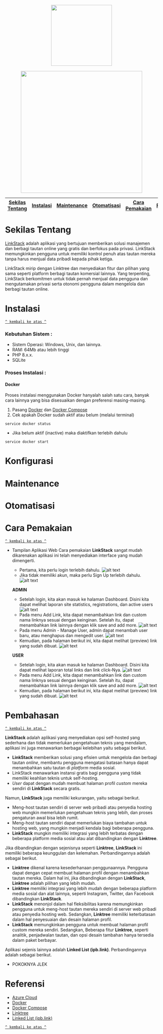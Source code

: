 <p align="center">
  <img width="200px" src="https://raw.githubusercontent.com/LinkStackOrg/branding/main/logo/svg/logo_animated.svg"><br>
  <br>
  <picture>
    <source media="(prefers-color-scheme: dark)" width="400px" srcset="https://raw.githubusercontent.com/LinkStackOrg/branding/main/logo/png/wordmark_light.png">
    <img width="400px" src="https://raw.githubusercontent.com/LinkStackOrg/branding/main/logo/png/wordmark_dark.png">
  </picture>
</p>

[Sekilas Tentang](#sekilas-tentang) | [Instalasi](#instalasi) | [Maintenance](#maintenance) | [Otomatisasi](#otomatisasi) | [Cara Pemakaian](#cara-pemakaian) | [Pembahasan](#pembahasan) | [Referensi](#referensi)
:---:|:---:|:---:|:---:|:---:|:---:|:---:

# Sekilas Tentang
[LinkStack](https://github.com/LinkStackOrg/LinkStack) adalah aplikasi yang bertujuan memberikan solusi manajemen dan berbagi tautan online yang gratis dan berfokus pada privasi. LinkStack memungkinkan pengguna untuk memiliki kontrol penuh atas tautan mereka tanpa harus menjual data pribadi kepada pihak ketiga.

LinkStack mirip dengan Linktree dan menyediakan fitur dan pilihan yang sama seperti platform berbagi tautan komersial lainnya. Yang terpenting, LinkStack berkomitmen untuk tidak pernah menjual data pengguna dan mengutamakan privasi serta otonomi pengguna dalam mengelola dan berbagi tautan online.

# Instalasi
[`^ kembali ke atas ^`](#)

### Kebutuhan Sistem :
- Sistem Operasi: Windows, Unix, dan lainnya.
- RAM: 64Mb atau lebih tinggi
- PHP 8.x.x.
- SQLite

### Proses Instalasi :
#### Docker
Proses instalasi menggunakan Docker hanyalah salah satu cara, banyak cara lainnya yang bisa disesuaikan dengan preferensi masing-masing.

1. Pasang [Docker](https://www.docker.com/) dan [Docker Compose](https://docs.docker.com/compose/)
2. Cek apakah Docker sudah aktif atau belum (melalui terminal)
```
service docker status
```
- Jika belum aktif (inactive) maka diaktifkan terlebih dahulu
```
service docker start
```

# Konfigurasi

# Maintenance

# Otomatisasi

# Cara Pemakaian
[`^ kembali ke atas ^`](#)
- Tampilan Aplikasi Web
  Cara pemakaian **LinkStack** sangat mudah dikarenakan aplikasi ini telah menyediakan interface yang mudah dimengerti.
  - Pertama, kita perlu login terlebih dahulu.
    ![alt text](https://github.com/Abrumz/LinkStack/blob/main/folder/Screenshot%202023-10-01%20165456.png)
  - Jika tidak memiliki akun, maka perlu Sign Up terlebih dahulu.
    ![alt text](https://github.com/Abrumz/LinkStack/blob/main/folder/Screenshot%202023-10-01%20165624.png)
  
  **ADMIN**
  - Setelah login, kita akan masuk ke halaman Dashboard. Disini kita dapat melihat laporan site statistics, registrations, dan active users
    ![alt text](https://github.com/Abrumz/LinkStack/blob/main/folder/Screenshot%202023-10-01%20172344.png)
  - Pada menu Add Link, kita dapat menambahkan link dan custom nama linknya sesuai dengan keinginan. Setelah itu, dapat menambahkan link lainnya dengan klik save and add more.
    ![alt text](https://github.com/Abrumz/LinkStack/blob/main/folder/Screenshot%202023-10-01%20172509.png)
  - Pada menu Admin - Manage User, admin dapat menambah user baru, atau menghapus dan mengedit user.
    ![alt text](https://github.com/Abrumz/LinkStack/blob/main/folder/Screenshot%202023-10-01%20185939.png)
  - Kemudian, pada halaman berikut ini, kita dapat melihat (preview) link yang sudah dibuat.
    ![alt text](https://github.com/Abrumz/LinkStack/blob/main/folder/Screenshot%202023-10-01%20172701.png)

  **USER**
  - Setelah login, kita akan masuk ke halaman Dashboard. Disini kita dapat melihat laporan total links dan link click-Nya.
    ![alt text](https://github.com/Abrumz/LinkStack/blob/main/folder/Screenshot%202023-10-01%20175743.png)
  - Pada menu Add Link, kita dapat menambahkan link dan custom nama linknya sesuai dengan keinginan. Setelah itu, dapat menambahkan link lainnya dengan klik save and add more.
    ![alt text](https://github.com/Abrumz/LinkStack/blob/main/folder/Screenshot%202023-10-01%20175537.png)
  - Kemudian, pada halaman berikut ini, kita dapat melihat (preview) link yang sudah dibuat.
    ![alt text](https://github.com/Abrumz/LinkStack/blob/main/folder/Screenshot%202023-10-01%20175850.png)

# Pembahasan
[`^ kembali ke atas ^`](#)

**LinkStack** adalah aplikasi yang menyediakan opsi self-hosted yang sederhana dan tidak memerlukan pengetahuan teknis yang mendalam, aplikasi ini juga menawarkan berbagai kelebihan yaitu sebagai berikut.
- **LinkStack** memberikan solusi yang efisien untuk mengelola dan berbagi tautan _online_, membantu pengguna mengatasi batasan hanya dapat menambahkan satu tautan di _platform_ media sosial.
- LinkStack menawarkan instansi gratis bagi pengguna yang tidak memiliki keahlian teknis untuk self-hosting.
- _User_ dapat dengan mudah membuat halaman profil _custom_ mereka sendiri di **LinkStack** secara gratis.

Namun, **LinkStack** juga memiliki kekurangan, yaitu sebagai berikut.
- Meng-host tautan sendiri di server web pribadi atau penyedia hosting web mungkin memerlukan pengetahuan teknis yang lebih, dan proses pengaturan awal bisa lebih rumit.
- Meng-host tautan sendiri dapat memerlukan biaya tambahan untuk hosting web, yang mungkin menjadi kendala bagi beberapa pengguna.
- **LinkStack** mungkin memiliki integrasi yang lebih terbatas dengan beberapa platform media sosial atau alat dibandingkan dengan **Linktree**.

Jika dibandingkan dengan sejenisnya seperti **Linktree**, **LinkStack** ini memiliki beberapa keunggulan dan kelemahan. Perbandingannya adalah sebagai berikut.
- **Linktree** dikenal karena kesederhanaan penggunaannya. Pengguna dapat dengan cepat membuat halaman profil dengan menambahkan tautan mereka. Dalam hal ini, jika dibandingkan dengan **LinkStack**, **Linktree** adalah pilihan yang lebih mudah.
- **Linktree** memiliki integrasi yang lebih mudah dengan beberapa platform media sosial dan alat lainnya, seperti Instagram, Twitter, dan Facebook dibandingkan **LinkStack**.
- **LinkStack** menonjol dalam hal fleksibilitas karena memungkinkan pengguna untuk meng-host tautan mereka sendiri di server web pribadi atau penyedia hosting web. Sedangkan, **Linktree** memiliki keterbatasan dalam hal penyesuaian dan desain halaman profil.
- **LinkStack** memungkinkan pengguna untuk membuat halaman profil custom mereka sendiri. Sedangkan, Beberapa fitur **Linktree**, seperti analitik, penjadwalan tautan, dan opsi desain tambahan hanya tersedia dalam paket berbayar.

Aplikasi sejenis lainnya adalah **Linked List (ipb.link)**.  Perbandingannya adalah sebagai berikut.
- POKOKNYA JLEK

# Referensi
- [Azure Cloud](https://azure.microsoft.com/id-id/)
- [Docker](https://www.docker.com/)
- [Docker Compose](https://docs.docker.com/compose/)
- [Linktree](https://linktr.ee/)
- [Linked List (ipb.link)](https://ipb.link/)

[`^ kembali ke atas ^`](#)
